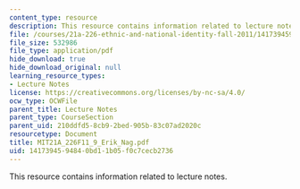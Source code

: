 ```yaml
---
content_type: resource
description: This resource contains information related to lecture notes.
file: /courses/21a-226-ethnic-and-national-identity-fall-2011/1417394594840bd11b05f0c7cecb2736_MIT21A_226F11_9_Erik_Nag.pdf
file_size: 532986
file_type: application/pdf
hide_download: true
hide_download_original: null
learning_resource_types:
- Lecture Notes
license: https://creativecommons.org/licenses/by-nc-sa/4.0/
ocw_type: OCWFile
parent_title: Lecture Notes
parent_type: CourseSection
parent_uid: 210ddfd5-8cb9-2bed-905b-83c07ad2020c
resourcetype: Document
title: MIT21A_226F11_9_Erik_Nag.pdf
uid: 14173945-9484-0bd1-1b05-f0c7cecb2736
---
```

This resource contains information related to lecture notes.